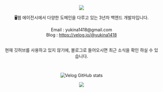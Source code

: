 <br>
<p align="center">
<img src="https://capsule-render.vercel.app/api?&type=waving&color=timeAuto&height=180&section=header&text=Louis's%20Hub&fontSize=50&animation=fadeIn&fontAlignY=45" />
  </p>

<div align='center'> 🖥웹 에이전시에서 다양한 도메인을 다루고 있는 3년차 백엔드 개발자입니다.</div>
<br>
<div align='center'> Email : yukina1418@gmail.com</div>
<div align='center'> Blog : <a href="https://velog.io/@yukina1418">https://velog.io/@yukina1418</a></div>
<br>

<div align='center'> 
  
  현재 깃허브를 사용하고 있지 않기에, 블로그로 들어오시면 최근 소식을 확인 하실 수 있습니다.
  
</br>
  
  ![Velog GitHub stats](https://velog-github-badge.vercel.app/badge/yukina1418?theme=light&posts=3)
  
</div>

<p align="center">
<img src="https://capsule-render.vercel.app/api?type=waving&color=auto&height=100&section=footer" />
  </p>
